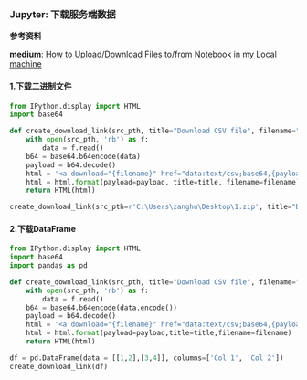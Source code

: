 ### Jupyter: 下载服务端数据

**参考资料**

**medium**: [How to Upload/Download Files to/from Notebook in my Local machine](https://medium.com/@charles2588/how-to-upload-download-files-to-from-notebook-in-my-local-machine-6a4e65a15767)

#### 1.下载二进制文件

```python
from IPython.display import HTML
import base64

def create_download_link(src_pth, title="Download CSV file", filename="data.csv"):
    with open(src_pth, 'rb') as f:
        data = f.read()
    b64 = base64.b64encode(data)
    payload = b64.decode()
    html = '<a download="{filename}" href="data:text/csv;base64,{payload}" target="_blank">{title}</a>'
    html = html.format(payload=payload, title=title, filename=filename)
    return HTML(html)

create_download_link(src_pth=r'C:\Users\zanghu\Desktop\1.zip', title="Download ZIP file", filename="data.zip")
```

#### 2.下载DataFrame

```python
from IPython.display import HTML
import base64  
import pandas as pd  

def create_download_link(src_pth, title="Download CSV file", filename="data.csv"):  
    with open(src_pth, 'rb') as f:
        data = f.read()
    b64 = base64.b64encode(data.encode())
    payload = b64.decode()
    html = '<a download="{filename}" href="data:text/csv;base64,{payload}" target="_blank">{title}</a>'
    html = html.format(payload=payload,title=title,filename=filename)
    return HTML(html)

df = pd.DataFrame(data = [[1,2],[3,4]], columns=['Col 1', 'Col 2'])
create_download_link(df)
```


